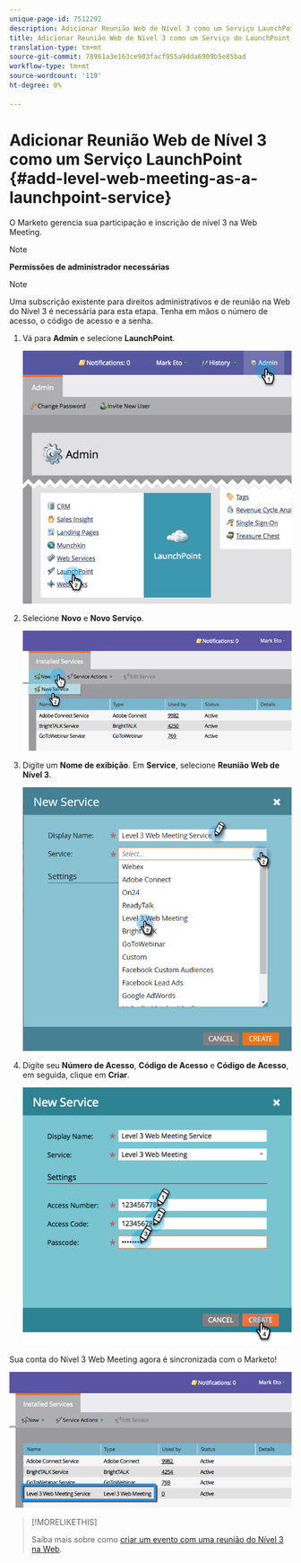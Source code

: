 ```yaml
---
unique-page-id: 7512292
description: Adicionar Reunião Web de Nível 3 como um Serviço LaunchPoint - Documentos do Marketing - Documentação do produto
title: Adicionar Reunião Web de Nível 3 como um Serviço do LaunchPoint
translation-type: tm+mt
source-git-commit: 78961a3e163ce903facf955a9dda6909b5e85bad
workflow-type: tm+mt
source-wordcount: '119'
ht-degree: 0%

---
```



# Adicionar Reunião Web de Nível 3 como um Serviço LaunchPoint {#add-level-web-meeting-as-a-launchpoint-service}

O Marketo gerencia sua participação e inscrição de nível 3 na Web Meeting.

>[!NOTE]
>
>**Permissões de administrador necessárias**

>[!NOTE]
>
>Uma subscrição existente para direitos administrativos e de reunião na Web do Nível 3 é necessária para esta etapa. Tenha em mãos o número de acesso, o código de acesso e a senha.

1. Vá para **Admin** e selecione **LaunchPoint**.

   ![](assets/image2015-4-23-10-3a5-3a12.png)

1. Selecione **Novo** e **Novo Serviço**.

   ![](assets/level-3-web-meeting-new-service.png)

1. Digite um **Nome de exibição**. Em **Service**, selecione **Reunião Web de Nível 3**.

   ![](assets/new-service-level-3.png)

1. Digite seu **Número de Acesso**, **Código de Acesso** e **Código de Acesso**, em seguida, clique em **Criar**.

   ![](assets/image2015-4-23-10-3a10-3a26.png)

Sua conta do Nível 3 Web Meeting agora é sincronizada com o Marketo!

![](assets/level-3-web-meeting.png)

>[!MORELIKETHIS]
>
>Saiba mais sobre como [criar um evento com uma reunião do Nível 3 na Web](/help/marketo/product-docs/demand-generation/events/create-an-event/create-an-event-with-level-3-web-meeting.md).
